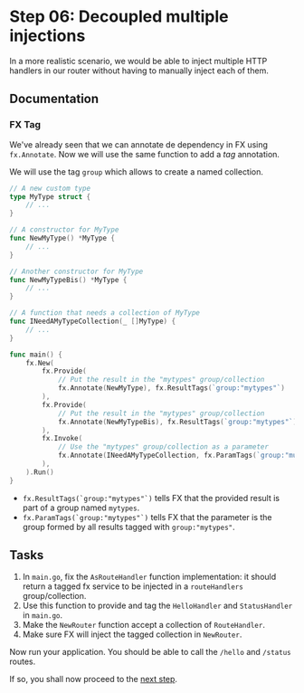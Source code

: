 # Step 06:  Decoupled multiple injections

In a more realistic scenario, we would be able to inject multiple HTTP handlers in our router without having to manually inject each of them.

## Documentation

### FX Tag

We've already seen that we can annotate de dependency in FX using `fx.Annotate`. Now we will use the same function to add a _tag_ annotation.

We will use the tag `group` which allows to create a named collection.

```go
// A new custom type
type MyType struct {
    // ...
}

// A constructor for MyType
func NewMyType() *MyType {
    // ...
}

// Another constructor for MyType
func NewMyTypeBis() *MyType {
    // ...
}

// A function that needs a collection of MyType
func INeedAMyTypeCollection(_ []MyType) {
    // ...
}

func main() {
    fx.New(
        fx.Provide(
            // Put the result in the "mytypes" group/collection
            fx.Annotate(NewMyType), fx.ResultTags(`group:"mytypes"`)
        ),
        fx.Provide(
            // Put the result in the "mytypes" group/collection
            fx.Annotate(NewMyTypeBis), fx.ResultTags(`group:"mytypes"`)
        ),
        fx.Invoke(
            // Use the "mytypes" group/collection as a parameter
            fx.Annotate(INeedAMyTypeCollection, fx.ParamTags(`group:"mutypes"`)),
        ),
    ).Run()
}
```

 - ``fx.ResultTags(`group:"mytypes"`)`` tells FX that the provided result is part of a group named `mytypes`. 
 - ``fx.ParamTags(`group:"mytypes"`)`` tells FX that the parameter is the group formed by all results tagged with `group:"mytypes"`.

## Tasks

1. In `main.go`, fix the `AsRouteHandler` function implementation: it should return a tagged fx service to be injected in a `routeHandlers` group/collection.
2. Use this function to provide and tag the `HelloHandler` and `StatusHandler` in `main.go`.
3. Make the `NewRouter` function accept a collection of `RouteHandler`.
4. Make sure FX will inject the tagged collection in `NewRouter`.

Now run your application. You should be able to call the `/hello` and `/status` routes.

If so, you shall now proceed to the [next step](../step-08/README.md).